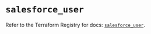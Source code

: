 # `salesforce_user`

Refer to the Terraform Registry for docs: [`salesforce_user`](https://registry.terraform.io/providers/hashicorp/salesforce/0.1.0/docs/resources/user).
